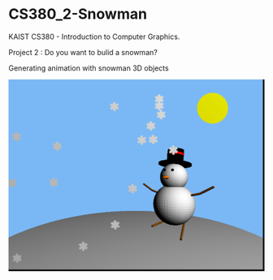 # CS380_2-Snowman


KAIST CS380 - Introduction to Computer Graphics.

Project 2 : Do you want to bulid a snowman?


Generating animation with snowman 3D objects

![image](snowman.PNG)
